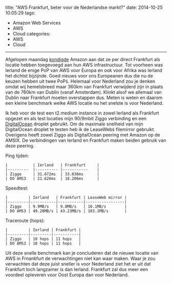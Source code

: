 title: "AWS Frankfurt, beter voor de Nederlandse markt?"
date: 2014-10-25 10:05:29
tags:
  - Amazon Web Services
  - AWS
  - Cloud
categories:
  - AWS
  - Cloud
---
Afgelopen maandag [kondigde](https://aws.amazon.com/blogs/aws/aws-region-germany/) Amazon aan dat ze per direct Frankfurt als locatie hebben toegevoegd aan hun AWS infrastructuur. Tot voorheen was Ierland de enige PoP van AWS voor Europa en ook voor Afrika was Ierland het dichtst bijzijnde. Goed nieuws voor ons Europeanen dus die nu de keuzen hebben uit twee PoPś. Helemaal voor Nederland zou je denken omdat wij hemelsbreed maar 360km van Frankfurt verwijderd zijn in plaats van de 760km van Dublin (vanaf Amsterdam). Klinkt alsof we allemaal van Dublin naar Frankfurt moeten overstappen dus. Meten is weten en daarom een kleine benchmark welke AWS locatie nu het snelste is voor Nederland.

<!-- more -->

Ik heb voor de test een t2.medium instance in zowel Ierland als Frankfurt opgezet en als test locaties mijn 90/9mbit Ziggo verbinding en een [DigitalOcean](https://www.digitalocean.com/?refcode=1fbe2ead8d3e) droplet gebruikt. Om de maximale snelheid van mijn DigitalOcean droplet te testen heb ik de LeaseWebś filemirror gebruikt. Overigens heeft zowel Ziggo als DigitalOcean peering met Amazon op de AMSIX. De verbindingen van Ierland en Frankfurt maken beiden gebruik van deze peering.

Ping tijden:
``` 
|         	| Ierland  	| Frankfurt 	|
|---------	|----------	|-----------	|
| Ziggo   	| 31.672ms 	| 33.036ms  	|
| DO AMS3 	| 21.626ms 	| 18.206ms  	|
```

Speedtest:
```
|         | Ierland   | Frankfurt | LeaseWeb mirror |
|---------|-----------|-----------|-----------------|
| Ziggo   | 9.9MB/s   | 9.8MB/s   | 10.1MB/s        |
| DO AMS3 | 49.28MB/s | 43.23MB/s | 103.1MB/s       |
````
Traceroute (hops):
```
|         | Ierland | Frankfurt |
|---------|---------|-----------|
| Ziggo   | 10 hops | 11 hops   |
| DO AMS3 | 10 hops | 11 hops   |
```

Uit deze snelle benchmark kan je concluderen dat de nieuwe locatie van AWS in Frnankfurt de verwachtingen niet kan waar maken. Waar je zou verwachten dat deze juist sneller is voor Nederland ziet het er uit dat Frankfurt toch langzamer is dan Ierland. Frankfurt zal dus meer een voordeel opleveren voor Oost Europa dan voor Nederland.